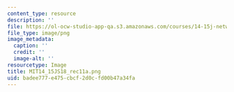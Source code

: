 ```yaml
---
content_type: resource
description: ''
file: https://ol-ocw-studio-app-qa.s3.amazonaws.com/courses/14-15j-networks-spring-2018/badee777e475cbcf2d0cfd00b47a34fa_MIT14_15JS18_rec11a.png
file_type: image/png
image_metadata:
  caption: ''
  credit: ''
  image-alt: ''
resourcetype: Image
title: MIT14_15JS18_rec11a.png
uid: badee777-e475-cbcf-2d0c-fd00b47a34fa
---
```


